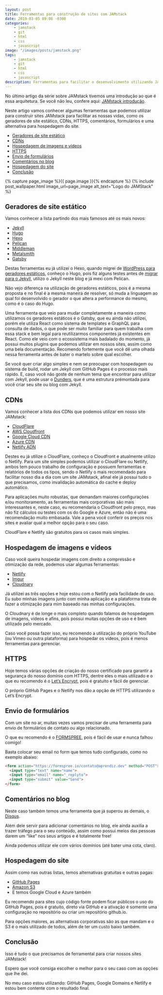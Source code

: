 ```yaml
---
layout: post
title: Ferramentas para construção de sites com JAMstack
date: 2019-03-05 09:08 -0300
categories:
    - jamstack
    - git
    - html
    - css
    - javascript
image: "/images/posts/jamstack.png"
tags:
    - jamstack
    - git
    - html
    - css
    - javascript
description: Ferramentas para facilitar o desenvolvimento utilizando JAMstack. CDNs, hospedagens, geradores estáticos, deploy contínuo, automatização e mais.
---
```

No último artigo da série sobre JAMstack tivemos uma introdução ao que é essa arquitetura. Se você não leu, confere aqui: [JAMstack introdução](/posts/jamstack-introdução-o-que-é-jamstack/).

Neste artigo vamos conhecer algumas ferramentas que podemos utilizar para construir sites JAMstack para facilitar as nossas vidas, como os geradores de site estático, CDNs, HTTPS, comentários, formulários e uma alternativa para hospedagem do site.

<!-- vscode-markdown-toc -->
* [Geradores de site estático](#Geradoresdesiteesttico)
* [CDNs](#CDNs)
* [Hospedagem de imagens e vídeos](#Hospedagemdeimagensevdeos)
* [HTTPS](#HTTPS)
* [Envio de formulários](#Enviodeformulrios)
* [Comentários no blog](#Comentriosnoblog)
* [Hospedagem do site](#Hospedagemdosite)
* [Conclusão](#Concluso)

<!-- vscode-markdown-toc-config
	numbering=false
	autoSave=true
	/vscode-markdown-toc-config -->
<!-- /vscode-markdown-toc -->

{% capture page_image %}{{ page.image }}{% endcapture %}
{% include post_wallpaper.html image_url=page_image alt_text="Logo do JAMStack" %}

## <a name='Geradoresdesiteesttico'></a>Geradores de site estático

Vamos conhecer a lista partindo dos mais famosos até os mais novos:

- [Jekyll](https://jekyllrb.com/)
- [Hugo](https://gohugo.io/)
- [Hexo](https://hexo.io/)
- [Pelican](https://blog.getpelican.com/)
- [Middleman](https://middlemanapp.com/)
- [Metalsmith](https://metalsmith.io/)
- [Gatsby](https://www.gatsbyjs.org/)

Destas ferramentas eu já utilizei o Hexo, quando migrei de [WordPress para geradores estáticos](/posts/Migrando-de-Wordpress-para-Hexo/), conheço o Hugo, pois fiz alguns testes antes de [migrar para o Jekyll](/posts/migrando-de-hexo-para-jekyll-facilmente-com-dunders/), utilizo o Jekyll neste blog e já mexi com Pelican.

Não vejo diferença na utilização de geradores estáticos, pois é a mesma proposta e no final é a mesma maneira de resolver, só muda a linguagem ao qual foi desenvolvido o gerador o que altera a performance do mesmo, como é o caso do Hugo.

Uma ferramenta que veio para mudar completamente a maneira como utilizamos os geradores estáticos é o Gatsby, que eu ainda não utilizei, porém ele utiliza React como sistema de templates e GraphQL para consulta de dados, o que pode ser muito familiar para quem trabalha com essa stack e bem legal para reutilizarmos componentes já existentes em React. Como ele veio com o ecossistema mais badalado do momento, já possui muitos plugins que podemos utilizar em nossos sites, assim como uma bela documentação. Recomendo fortemente que você dê uma olhada nessa ferramenta antes de bater o martelo sobre qual escolher.

Se você quer criar algo simples e nem se preocupar com hospedagem ou sistema de build, rodar um Jekyll com GitHub Pages é o processo mais rápido. E, caso você não goste de nenhum tema que encontrar para utilizar com Jekyll, pode usar o [Dunders](https://github.com/woliveiras/__s), que é uma estrutura prémontada para você criar seu site ou blog com Jekyll.

## <a name='CDNs'></a>CDNs

Vamos conhecer a lista dos CDNs que podemos utilizar em nosso site JAMstack:

- [CloudFlare](https://cloudflare.com)
- [AWS Cloudfront](https://aws.amazon.com/pt/cloudfront/)
- [Google Cloud CDN](https://cloud.google.com/cdn/)
- [Azure CDN](https://azure.microsoft.com/en-us/services/cdn/)
- [Netlify ADN](https://www.netlify.com/features/adn/)

Destes eu já utilize o CloudFlare, conheço o Cloudfront e atualmente utilizo o Netlify. Para um site simples podemos utilizar o CloudFlare ou Netlify, ambos tem pouco trabalho de configuração e possuem ferramentas e relatórios de todos os tipos, sendo o Netlify o mais recomendado para facilitar nosso dia a dia com um site JAMstack, afinal ele já possui tudo o que precisamos, como invalidação automática do cache e deploy automático.

Para aplicações muito robustas, que demandam maiores configurações e/ou monitoramento, as ferramentas mais corporativas são mais interessantes e, neste caso, eu recomendaria o Cloudfront pelo preço, mas não fiz cálculos ou testes com os do Google e Azure, então não é uma recomendação muito embasada. Vale a pena você conferir os preços nos sites e avaliar qual a melhor opção para o seu caso.

CloudFlare e Netlify são gratuitos para os casos mais simples.

## <a name='Hospedagemdeimagensevdeos'></a>Hospedagem de imagens e vídeos

Caso você queira hospedar imagens com direito a compressão e otimização da rede, podemos usar algumas ferramentas:

- [Netlify](https://www.netlify.com/)
- [Imgur](https://imgur.com/)
- [Cloudnary](https://cloudinary.com/)

Já utilizei as três opções e hoje estou com o Netlify pela facilidade de uso. Eu subo minhas imagens junto com minha aplicação e a plataforma trata de fazer a otimização para mim baseado nas minhas configurações.

O Cloudnary é de longe o mais completo quando falamos de hospedagem de imagens, vídeos e afins, pois possui muitas opções de uso e é bem utilizado pelo mercado.

Caso você possa fazer isso, eu recomendo a utilização do próprio YouTube (ou Vimeo ou outra plataforma) para hospedar os vídeos, pois é menos ferramentas para gerenciar.

## <a name='HTTPS'></a>HTTPS

Hoje temos várias opções de criação do nosso certificado para garantir a segurança do nosso domínio com HTTPS, dentre eles o mais utilizado e o que eu recomendo é o [Let’s Encrypt](https://letsencrypt.org/), pois é gratuito e fácil de gerenciar. 

O próprio GitHub Pages e o Netlify nos dão a opção de HTTPS utilizando o Let’s Encrypt.

## <a name='Enviodeformulrios'></a>Envio de formulários

Com um site no ar, muitas vezes vamos precisar de uma ferramenta para envio de formulários de contato ou algo relacionado.

O que eu recomendo é o [FORMSPREE](https://formspree.io/), pois é fácil de usar e nunca falhou comigo!

Basta colocar seu email no form que temos tudo configurado, como no exemplo abaixo:

```html
<form action="https://formspree.io/contato@aprendiz.dev" method="POST">
  <input type="text" name="name">
  <input type="email" name="_replyto">
  <input type="submit" value="Send">
</form>
```

## <a name='Comentriosnoblog'></a>Comentários no blog

Neste caso também temos uma ferramenta que já superou as demais, o [Disqus](https://disqus.com/).

Além dele servir para adicionar comentários no blog, ele ainda auxilia a trazer tráfego para o seu conteúdo, assim como possui meios das pessoas darem um “like” nos seus artigos e é totalmente free!

Ainda podemos utilizar ele com vários domínios (até bater uma cota, claro).

## <a name='Hospedagemdosite'></a>Hospedagem do site

Assim como nas outras listas, temos alternativas gratuitas e outras pagas:

- [GitHub Pages](https://pages.github.com/)
- [Amazon S3](https://aws.amazon.com/pt/s3/)
- E temos Google Cloud e Azure também

Eu recomendo para sites cujo código fonte podem ficar públicos o uso do GitHub Pages, pois é gratuito, direto via GitHub e a ativação é somente uma configuração no repositório ou criar um repositório github.io.

Para opções maiores, as alternativas corporativas são as que mandam e o S3 é o mais utilizado de todos, além de ter um custo baixo também.

## <a name='Concluso'></a>Conclusão

Isso é tudo o que precisamos de ferramental para criar nossos sites JAMstack!

Espero que você consiga escolher o melhor para o seu caso com as opções que lhe dei.

No meu caso estou utilizando: GitHub Pages, Google Domains e Netlify e estou bem contente com o resultado final.
